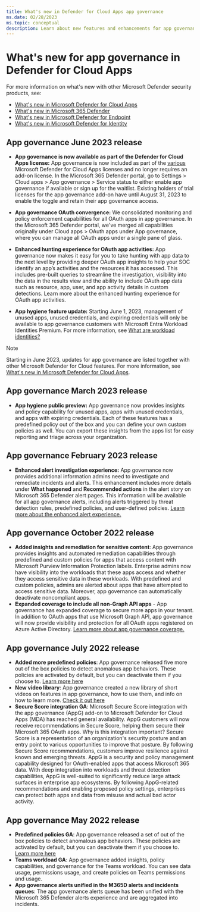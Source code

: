 ```yaml
---
title: What's new in Defender for Cloud Apps app governance
ms.date: 02/28/2023
ms.topic: conceptual
description: Learn about new features and enhancements for app governance in Defender for Cloud Apps
---
```


# What's new for app governance in Defender for Cloud Apps

For more information on what's new with other Microsoft Defender security products, see:

- [What's new in Microsoft Defender for Cloud Apps](release-notes.md)
- [What's new in Microsoft 365 Defender](/microsoft-365/security/defender/whats-new)
- [What's new in Microsoft Defender for Endpoint](/microsoft-365/security/defender-endpoint/whats-new-in-microsoft-defender-endpoint)
- [What's new in Microsoft Defender for Identity](/defender-for-identity/whats-new)

## App governance June 2023 release

- **App governance is now available as part of the Defender for Cloud Apps license:** App governance is now included as part of the [various](/defender-cloud-apps/app-governance-get-started) Microsoft Defender for Cloud Apps licenses and no longer requires an add-on license. In the Microsoft 365 Defender portal, go to  Settings > Cloud apps > App governance > Service status to either enable app governance if available or sign up for the waitlist. Existing holders of trial licenses for the app governance add-on have until August 31, 2023 to enable the toggle and retain their app governance access.

- **App governance OAuth convergence:** We consolidated monitoring and policy enforcement capabilities for all OAuth apps in app governance. In the Microsoft 365 Defender portal, we've merged all capabilities originally under Cloud apps > OAuth apps under  App governance, where you can manage all OAuth apps under a single pane of glass.

- **Enhanced hunting experience for OAuth app activities:** App governance now makes it easy for you to take hunting with app data to the next level by providing deeper OAuth app insights to help your SOC identify an app’s activities and the resources it has accessed. This includes pre-built queries to streamline the investigation, visibility into the data in the results view and the ability to include OAuth app data such as resource, app, user, and app activity details in custom detections. Learn more about the enhanced hunting experience for OAuth app activities.

- **App hygiene feature update:** Starting June 1, 2023, management of unused apps, unused credentials, and expiring credentials will only be available to app governance customers with Microsoft Entra Workload Identities Premium. For more information, see [What are workload identities?](/azure/active-directory/workload-identities/workload-identities-overview)

> [!NOTE]
> Starting in June 2023, updates for app governance are listed together with other Microsoft Defender for Cloud features. For more information, see [What's new in Microsoft Defender for Cloud Apps](release-notes.md).


## App governance March 2023 release

- **App hygiene public preview:** App governance now provides insights and policy capability for unused apps, apps with unused credentials, and apps with expiring credentials. Each of these features has a predefined policy out of the box and you can define your own custom policies as well. You can export these insights from the apps list for easy reporting and triage across your organization. 

## App governance February 2023 release

- **Enhanced alert investigation experience:** App governance now provides additional information admins need to investigate and remediate incidents and alerts. This enhancement includes more details under **What happened** and **Recommended actions** in the alert story on Microsoft 365 Defender alert pages. This information will be available for all app governance alerts, including alerts triggered by threat detection rules, predefined policies, and user-defined policies. [Learn more about the enhanced alert experience.](/defender-cloud-apps/app-governance-detect-remediate-detect-threats)
   
## App governance October 2022 release

- **Added insights and remediation for sensitive content**: App governance provides insights and automated remediation capabilities through predefined and custom policies for apps that access content with Microsoft Purview Information Protection labels. Enterprise admins now have visibility into the workloads that these apps access and whether they access sensitive data in these workloads. With predefined and custom policies, admins are alerted about apps that have attempted to access sensitive data. Moreover, app governance can automatically deactivate noncompliant apps.
- **Expanded coverage to include all non-Graph API apps** - App governance has expanded coverage to secure more apps in your tenant. In addition to OAuth apps that use Microsoft Graph API, app governance will now provide visibility and protection for all OAuth apps registered on Azure Active Directory. [Learn more about app governance coverage.](/defender-cloud-apps/app-governance-secure-apps-access-non-graph-api)

## App governance July 2022 release

- **Added more predefined policies**: App governance released five more out of the box policies to detect anomalous app behaviors. These policies are activated by default, but you can deactivate them if you choose to. [Learn more here](app-governance-predefined-policies.md)
- **New video library**: App governance created a new library of short videos on features in app governance, how to use them, and info on how to learn more. [Check it out here](https://youtube.com/playlist?list=PLyhj1WZ29G66k4F_OZeMkQymRGyqHwZVp)
- **Secure Score integration GA**: Microsoft Secure Score integration with the app governance (AppG) add-on to Microsoft Defender for Cloud Apps (MDA) has reached general availability. AppG customers will now receive recommendations in Secure Score, helping them secure their Microsoft 365 OAuth apps.
   Why is this integration important?
   Secure Score is a representation of an organization's security posture and an entry point to various opportunities to improve that posture. By following Secure Score recommendations, customers improve resilience against known and emerging threats.
   AppG is a security and policy management capability designed for OAuth-enabled apps that access Microsoft 365 data. With deep integration into workloads and threat detection capabilities, AppG is well-suited to significantly reduce large attack surfaces in enterprise app ecosystems. By following AppG-related recommendations and enabling proposed policy settings, enterprises can protect both apps and data from misuse and actual bad actor activity.

## App governance May 2022 release

- **Predefined policies GA**: App governance released a set of out of the box policies to detect anomalous app behaviors. These policies are activated by default, but you can deactivate them if you choose to. [Learn more here](app-governance-predefined-policies.md)
- **Teams workload GA**: App governance added insights, policy capabilities, and governance for the Teams workload. You can see data usage, permissions usage, and create policies on Teams permissions and usage.
- **App governance alerts unified in the M365D alerts and incidents queues**: The app governance alerts queue has been unified with the Microsoft 365 Defender alerts experience and are aggregated into incidents.



